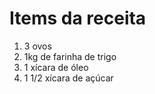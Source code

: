 # Items da receita
1. 3 ovos
2. 1kg de farinha de trigo
3. 1 xícara de óleo
4. 1 1/2 xícara de açúcar